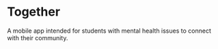 # Together
A mobile app intended for students with mental health issues to connect with their community.
